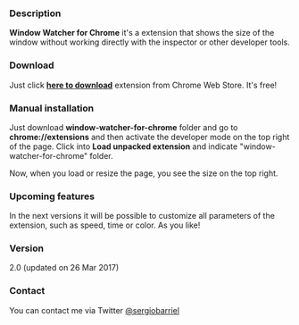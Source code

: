 ### **Description**
**Window Watcher for Chrome** it's a extension that shows the size of the window without working directly with the inspector or other developer tools.

### **Download**
Just click [**here to download**](https://chrome.google.com/webstore/detail/hbppbfcjfgiebcglahgdjlalhgplcpkf/) extension from Chrome Web Store. It's free!

### **Manual installation**
Just download **window-watcher-for-chrome** folder and go to **chrome://extensions** and then activate the developer mode on the top right of the page. Click into **Load unpacked extension** and indicate "window-watcher-for-chrome" folder.

Now, when you load or resize the page, you see the size on the top right.

### **Upcoming features**
In the next versions it will be possible to customize all parameters of the extension, such as speed, time or color. As you like!

### **Version**
2.0 (updated on 26 Mar 2017)

### **Contact**
You can contact me via Twitter [@sergiobarriel](https://twitter.com/sergiobarriel)
